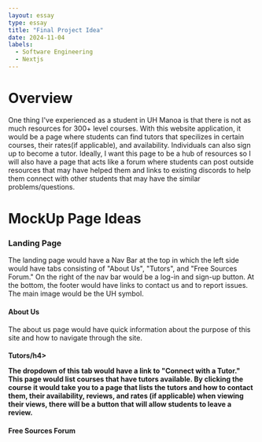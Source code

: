 ```yaml
---
layout: essay
type: essay
title: "Final Project Idea"
date: 2024-11-04
labels:
  - Software Engineering
  - Nextjs
---
```


<h1>Overview</h1>
One thing I've experienced as a student in UH Manoa is that there is not as much resources for 300+ level courses. With this website application, it would be a page where students can find tutors that specilizes in certain courses, their rates(if applicable), and availability. Individuals can also sign up to become a tutor. Ideally, I want this page to be a hub of resources so I will also have a page that acts like a forum where students can post outside resources that may have helped them and links to existing discords to help them connect with other students that may have the similar problems/questions. 

<h1>MockUp Page Ideas</h1>

<h3>Landing Page</h3>
<p>The landing page would have a Nav Bar at the top in which the left side would have tabs consisting of "About Us", "Tutors", and "Free Sources Forum." On the right of the nav bar would be a log-in and sign-up button. At the bottom, the footer would have links to contact us and to report issues. The main image would be the UH symbol.</p>

<h4>About Us</h4>
<p>The about us page would have quick information about the purpose of this site and how to navigate through the site.</p>

<h4>Tutors/h4>
<p>The dropdown of this tab would have a link to "Connect with a Tutor." This page would list courses that have tutors available. By clicking the course it would take you to a page that lists the tutors and how to contact them, their availability, reviews, and rates (if applicable) when viewing their views, there will be a button that will allow students to leave a review. </p>

<h4>Free Sources Forum</h4>
<p></p>
